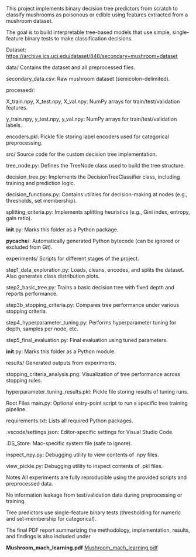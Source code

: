 This project implements binary decision tree predictors from scratch to classify mushrooms as poisonous or edible using features extracted from a mushroom dataset.

The goal is to build interpretable tree-based models that use simple, single-feature binary tests to make classification decisions.

Dataset: https://archive.ics.uci.edu/dataset/848/secondary+mushroom+dataset

data/
Contains the dataset and all preprocessed files.

secondary_data.csv: Raw mushroom dataset (semicolon-delimited).

processed/:

X_train.npy, X_test.npy, X_val.npy: NumPy arrays for train/test/validation features.

y_train.npy, y_test.npy, y_val.npy: NumPy arrays for train/test/validation labels.

encoders.pkl: Pickle file storing label encoders used for categorical preprocessing.

src/
Source code for the custom decision tree implementation.

tree_node.py: Defines the TreeNode class used to build the tree structure.

decision_tree.py: Implements the DecisionTreeClassifier class, including training and prediction logic.

decision_functions.py: Contains utilities for decision-making at nodes (e.g., thresholds, set membership).

splitting_criteria.py: Implements splitting heuristics (e.g., Gini index, entropy, gain ratio).

__init__.py: Marks this folder as a Python package.

__pycache__/: Automatically generated Python bytecode (can be ignored or excluded from Git).

experiments/
Scripts for different stages of the project.

step1_data_exploration.py: Loads, cleans, encodes, and splits the dataset. Also generates class distribution plots.

step2_basic_tree.py: Trains a basic decision tree with fixed depth and reports performance.

step3b_stopping_criteria.py: Compares tree performance under various stopping criteria.

step4_hyperparameter_tuning.py: Performs hyperparameter tuning for depth, samples per node, etc.

step5_final_evaluation.py: Final evaluation using tuned parameters.

__init__.py: Marks this folder as a Python module.

results/
Generated outputs from experiments.

stopping_criteria_analysis.png: Visualization of tree performance across stopping rules.

hyperparameter_tuning_results.pkl: Pickle file storing results of tuning runs.

Root Files
main.py: Optional entry-point script to run a specific tree training pipeline.

requirements.txt: Lists all required Python packages.

.vscode/settings.json: Editor-specific settings for Visual Studio Code.

.DS_Store: Mac-specific system file (safe to ignore).

inspect_npy.py: Debugging utility to view contents of .npy files.

view_pickle.py: Debugging utility to inspect contents of .pkl files.

Notes
All experiments are fully reproducible using the provided scripts and preprocessed data.

No information leakage from test/validation data during preprocessing or training.

Tree predictors use single-feature binary tests (thresholding for numeric and set-membership for categorical).

The final PDF report summarizing the methodology, implementation, results, and findings is also included under

**Mushroom_mach_learning.pdf** [Mushroom_mach_learning.pdf](https://github.com/user-attachments/files/20509452/Mushroom_mach_learning.pdf)

